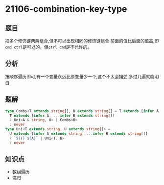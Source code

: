 # 21106-combination-key-type
## 题目
把多个修饰键两两组合,但不可以出现相同的修饰键组合
前面的值比后面的值高,即`cmd ctrl`是可以的，但`ctrl cmd`是不允许的。
## 分析
按顺序遍历即可,有一个变量永远比原变量少一个,这个不太会描述,多过几遍就能明白
## 题解
```ts
type Combs<T extends string[], U extends string[] = T extends [infer A, ...infer B] ? B : []> =
  T extends [infer A, ...infer B extends string[]]
  ? Uni<A & string, U> | Combs<B>
  : never
type Uni<T extends string, U extends string[]> =
  U extends [infer A extends string, ...infer B extends string[]]
  ? `${T} ${A}` | Uni<T, B>
  : never
```
## 知识点
- 数组遍历
- 递归